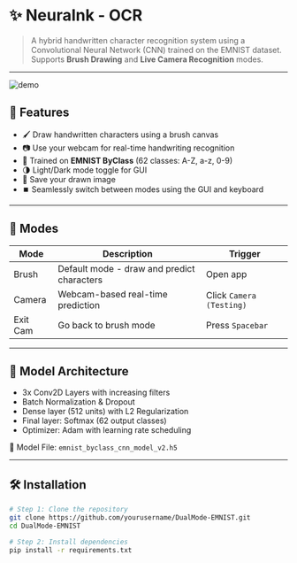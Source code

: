 # ✨ NeuraInk - OCR

> A hybrid handwritten character recognition system using a Convolutional Neural Network (CNN) trained on the EMNIST dataset. Supports **Brush Drawing** and **Live Camera Recognition** modes.

---

![demo](https://user-images.githubusercontent.com/yourusername/yourdemoimage.gif) <!-- Replace with actual GIF or screenshot -->

## 📌 Features

- 🖌️ Draw handwritten characters using a brush canvas
- 📷 Use your webcam for real-time handwriting recognition
- 🤖 Trained on **EMNIST ByClass** (62 classes: A-Z, a-z, 0-9)
- 🌗 Light/Dark mode toggle for GUI
- 💾 Save your drawn image
- ⏹️ Seamlessly switch between modes using the GUI and keyboard

---

## 🎥 Modes

| Mode      | Description                                      | Trigger                     |
|-----------|--------------------------------------------------|-----------------------------|
| Brush     | Default mode - draw and predict characters       | Open app                    |
| Camera    | Webcam-based real-time prediction                | Click `Camera (Testing)`    |
| Exit Cam  | Go back to brush mode                            | Press `Spacebar`            |

---

## 🧠 Model Architecture

- 3x Conv2D Layers with increasing filters
- Batch Normalization & Dropout
- Dense layer (512 units) with L2 Regularization
- Final layer: Softmax (62 output classes)
- Optimizer: Adam with learning rate scheduling

📁 Model File: `emnist_byclass_cnn_model_v2.h5`

---

## 🛠 Installation

```bash
# Step 1: Clone the repository
git clone https://github.com/yourusername/DualMode-EMNIST.git
cd DualMode-EMNIST

# Step 2: Install dependencies
pip install -r requirements.txt
